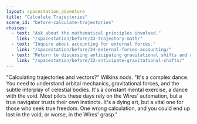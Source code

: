 ```yaml
---
layout: spacestation_adventure
title: "Calculate Trajectories"
scene_id: "before-calculate-trajectories"
choices:
  - text: "Ask about the mathematical principles involved."
    link: "/spacestation/before/33-trajectory-math/"
  - text: "Inquire about accounting for external forces."
    link: "/spacestation/before/34-external-forces-accounting/"
  - text: "Return to discussing anticipating gravitational shifts and anomalies."
    link: "/spacestation/before/32-anticipate-gravitational-shifts/"
---
```


"Calculating trajectories and vectors?" Wilkins nods. "It's a complex dance. You need to understand orbital mechanics, gravitational forces, and the subtle interplay of celestial bodies. It's a constant mental exercise, a dance with the void. Most pilots these days rely on the Wires' automation, but a true navigator trusts their own instincts. It's a dying art, but a vital one for those who seek true freedom. One wrong calculation, and you could end up lost in the void, or worse, in the Wires' grasp."

